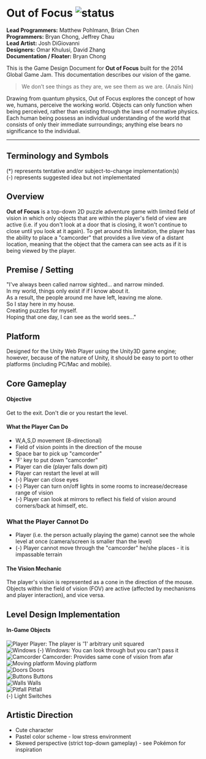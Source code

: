 Out of Focus ![status](https://img.shields.io/badge/status-inactive-red.svg)
=======
**Lead Programmers:** Matthew Pohlmann, Brian Chen <br/>
**Programmers:** Bryan Chong, Jeffrey Chau <br/>
**Lead Artist:** Josh DiGiovanni <br/>
**Designers:** Omar Khulusi, David Zhang <br/>
**Documentation / Floater:** Bryan Chong <br/>

This is the Game Design Document for **Out of Focus** built for the 2014 Global Game Jam. This documentation describes our vision of the game.

> We don’t see things as they are, we see them as we are. (Anaïs Nin)

Drawing from quantum physics, Out of Focus explores the concept of how we, humans, perceive the working world. Objects can only function when being perceived, rather than existing through the laws of normative physics. Each human being possess an individual understanding of the world that consists of only their immediate surroundings; anything else bears no significance to the individual.

-------

Terminology and Symbols
-------
(*) represents tentative and/or subject-to-change implementation(s) <br />
(-) represents suggested idea but not implementated

Overview
-------
**Out of Focus** is a top-down 2D puzzle adventure game with limited field of vision in which only objects that are within the player's field of view are active (i.e. if you don't look at a door that is closing, it won't continue to close until you look at it again). To get around this limitation, the player has the ability to place a "camcorder" that provides a live view of a distant location, meaning that the object that the camera can see acts as if it is being viewed by the player.

Premise / Setting
-------
"I've always been called narrow sighted... and narrow minded. <br />
In my world, things only exist if if I know about it. <br />
As a result, the people around me have left, leaving me alone. <br />
So I stay here in my house. <br />
Creating puzzles for myself. <br />
Hoping that one day, I can see as the world sees..."




Platform
-------
Designed for the Unity Web Player using the Unity3D game engine; however, because of the nature of Unity, it should be easy to port to other platforms (including PC/Mac and mobile).

Core Gameplay
-------
#### Objective
Get to the exit. Don't die or you restart the level.

#### **What the Player Can Do**
+ W,A,S,D movement (8-directional)
+ Field of vision points in the direction of the mouse
+ Space bar to pick up "camcorder"
+ 'F' key to put down "camcorder"
+ Player can die (player falls down pit)
+ Player can restart the level at will
+ (-) Player can close eyes
+ (-) Player can turn on/off lights in some rooms to increase/decrease range of vision
+ (-) Player can look at mirrors to reflect his field of vision around corners/back at himself, etc.

### What the Player Cannot Do
+ Player (i.e. the person actually playing the game) cannot see the whole level at once (camera/screen is smaller than the level)
+ (-) Player cannot move through the "camcorder" he/she places - it is impassable terrain

#### The Vision Mechanic
The player's vision is represented as a cone in the direction of the mouse. Objects within the field of vision (FOV) are active (affected by mechanisms and player interaction), and vice versa.

Level Design Implementation
-------
#### In-Game Objects
![Player](https://github.com/Valakor/GameJam2014/blob/master/Assets/Sprites/sm_player.png?raw=true) Player: The player is '1' arbitrary unit squared <br/>
![Windows](https://github.com/Valakor/GameJam2014/blob/master/Assets/Sprites/sm_window.png?raw=true) (-) Windows: You can look through but you can't pass it <br/>
![Camcorder](https://github.com/Valakor/GameJam2014/blob/master/Assets/Sprites/sm_cam.png?raw=true) Camcorder: Provides same cone of vision from afar <br/>
![Moving platform](https://github.com/Valakor/GameJam2014/blob/master/Assets/Sprites/sm_platform.png?raw=true) Moving platform <br/>
![Doors](https://github.com/Valakor/GameJam2014/blob/master/Assets/Sprites/sm_door.png?raw=true) Doors <br/>
![Buttons](https://github.com/Valakor/GameJam2014/blob/master/Assets/Sprites/sm_button.png?raw=true) Buttons <br/>
![Walls](https://github.com/Valakor/GameJam2014/blob/master/Assets/Sprites/sm_wall.png?raw=true) Walls <br/>
![Pitfall](https://github.com/Valakor/GameJam2014/blob/master/Assets/Sprites/sm_pitfall.png?raw=true) Pitfall <br/>
(-) Light Switches


Artistic Direction 
-------
+ Cute character
+ Pastel color scheme - low stress environment
+ Skewed perspective (strict top-down gameplay) - see Pokémon for inspiration
